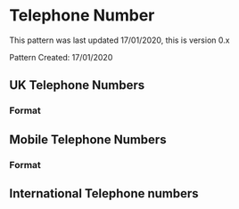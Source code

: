# Telephone Number

This pattern was last updated 17/01/2020, this is version 0.x

Pattern Created: 17/01/2020

##  UK Telephone Numbers

### Format

##  Mobile Telephone Numbers

### Format

##  International Telephone numbers

